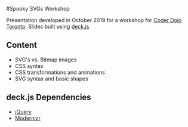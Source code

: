 #Spooky SVGs Workshop

Presentation developed in October 2019 for a workshop for [Coder Dojo Toronto](https://toronto.coderdojo.ca/).
Slides built using [deck.js](http://imakewebthings.github.com/deck.js/docs)

## Content
- SVG's vs. Bitmap images
- CSS syntax
- CSS transformations and animations
- SVG syntax and basic shapes

## deck.js Dependencies
- [jQuery](http://jquery.com)
- [Modernizr](http://modernizr.com)


